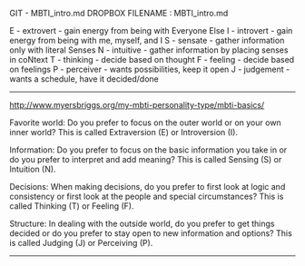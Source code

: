 GIT - MBTI_intro.md
DROPBOX FILENAME : MBTI_intro.md


E - extrovert - gain energy from being with Everyone Else
I - introvert - gain energy from being with me, myself, and I
S - sensate - gather information only with literal Senses
N - intuitive - gather information by placing senses in coNtext
T - thinking - decide based on thought
F - feeling - decide based on feelings
P - perceiver - wants possibilities, keep it open
J - judgement - wants a schedule, have it decided/done

*****

http://www.myersbriggs.org/my-mbti-personality-type/mbti-basics/

Favorite world: Do you prefer to focus on the outer world or on your own inner world? This is called Extraversion (E) or Introversion (I).

Information: Do you prefer to focus on the basic information you take in or do you prefer to interpret and add meaning? This is called Sensing (S) or Intuition (N).

Decisions: When making decisions, do you prefer to first look at logic and consistency or first look at the people and special circumstances? This is called Thinking (T) or Feeling (F).

Structure: In dealing with the outside world, do you prefer to get things decided or do you prefer to stay open to new information and options? This is called Judging (J) or Perceiving (P).

*****